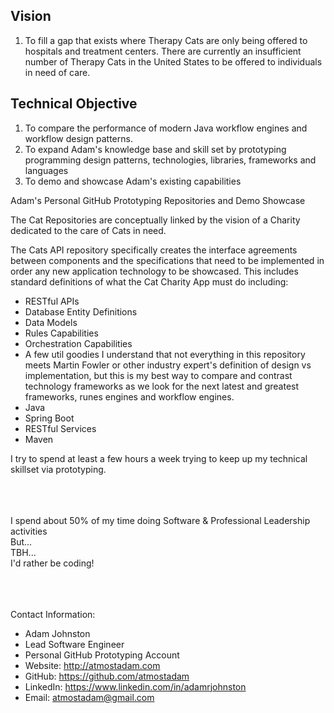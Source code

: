 ## Vision
1. To fill a gap that exists where Therapy Cats are only being offered to hospitals and treatment centers. There are currently an insufficient number of Therapy Cats in the United States to be offered to individuals in need of care.

## Technical Objective
1. To compare the performance of modern Java workflow engines and workflow design patterns.
2. To expand Adam's knowledge base and skill set by prototyping programming design patterns, technologies, libraries, frameworks and languages
3. To demo and showcase Adam's existing capabilities



Adam's Personal GitHub Prototyping Repositories and Demo Showcase

The Cat Repositories are conceptually linked by the vision of a Charity dedicated to the care of Cats in need.

The Cats API repository specifically creates the interface agreements between components and the specifications that need to be implemented in order any new application technology to be showcased. This includes standard definitions of what the Cat Charity App must do including:
- RESTful APIs
- Database Entity Definitions
- Data Models
- Rules Capabilities
- Orchestration Capabilities
- A few util goodies
  I understand that not everything in this repository meets Martin Fowler or other industry expert's definition of design vs implementation, but this is my best way to compare and contrast technology frameworks as we look for the next latest and greatest frameworks, runes engines and workflow engines.
- Java
- Spring Boot
- RESTful Services
- Maven

I try to spend at least a few hours a week trying to keep up my technical skillset via prototyping.

<br/></br></br>
I spend about 50% of my time doing Software & Professional Leadership activities</br>
But...</br>
TBH...</br>
I'd rather be coding!</br>
<br/></br></br>

Contact Information:

- Adam Johnston
- Lead Software Engineer
- Personal GitHub Prototyping Account
- Website: <http://atmostadam.com>
- GitHub: <https://github.com/atmostadam>
- LinkedIn: <https://www.linkedin.com/in/adamrjohnston>
- Email: atmostadam@gmail.com
